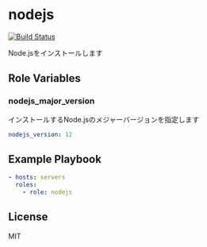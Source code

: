 nodejs
=========

[![Build Status](https://travis-ci.org/wate/ansible-role-nodejs.svg?branch=master)](https://travis-ci.org/wate/ansible-role-nodejs)

Node.jsをインストールします

Role Variables
--------------

### nodejs_major_version

インストールするNode.jsのメジャーバージョンを指定します

```yaml
nodejs_version: 12
```

Example Playbook
----------------

```yaml
- hosts: servers
  roles:
    - role: nodejs
```

License
-------

MIT
